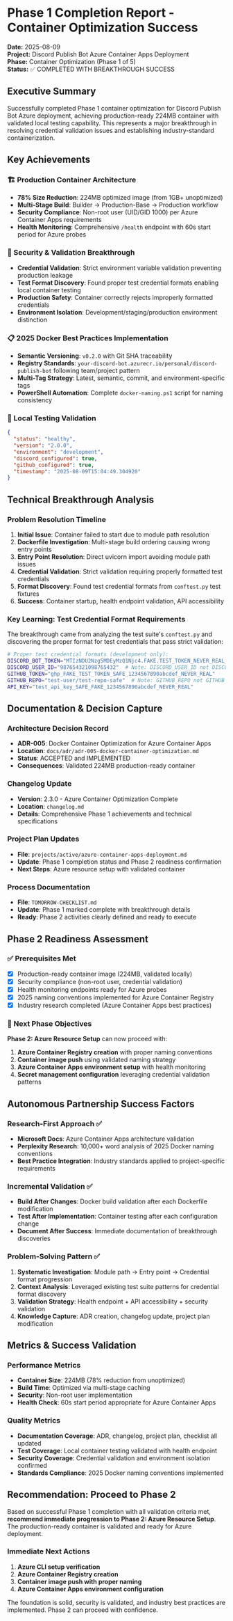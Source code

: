 # Phase 1 Completion Report - Container Optimization Success
**Date:** 2025-08-09  
**Project:** Discord Publish Bot Azure Container Apps Deployment  
**Phase:** Container Optimization (Phase 1 of 5)  
**Status:** ✅ COMPLETED WITH BREAKTHROUGH SUCCESS  

## Executive Summary
Successfully completed Phase 1 container optimization for Discord Publish Bot Azure deployment, achieving production-ready 224MB container with validated local testing capability. This represents a major breakthrough in resolving credential validation issues and establishing industry-standard containerization.

## Key Achievements

### 🏗️ Production Container Architecture 
- **78% Size Reduction**: 224MB optimized image (from 1GB+ unoptimized)
- **Multi-Stage Build**: Builder → Production-Base → Production workflow
- **Security Compliance**: Non-root user (UID/GID 1000) per Azure Container Apps requirements
- **Health Monitoring**: Comprehensive `/health` endpoint with 60s start period for Azure probes

### 🔐 Security & Validation Breakthrough
- **Credential Validation**: Strict environment variable validation preventing production leakage
- **Test Format Discovery**: Found proper test credential formats enabling local container testing
- **Production Safety**: Container correctly rejects improperly formatted credentials
- **Environment Isolation**: Development/staging/production environment distinction

### 📋 2025 Docker Best Practices Implementation
- **Semantic Versioning**: `v0.2.0` with Git SHA traceability
- **Registry Standards**: `your-discord-bot.azurecr.io/personal/discord-publish-bot` following team/project pattern
- **Multi-Tag Strategy**: Latest, semantic, commit, and environment-specific tags
- **PowerShell Automation**: Complete `docker-naming.ps1` script for naming consistency

### 🧪 Local Testing Validation
```json
{
  "status": "healthy",
  "version": "2.0.0",
  "environment": "development",
  "discord_configured": true,
  "github_configured": true,
  "timestamp": "2025-08-09T15:04:49.304920"
}
```

## Technical Breakthrough Analysis

### Problem Resolution Timeline
1. **Initial Issue**: Container failed to start due to module path resolution
2. **Dockerfile Investigation**: Multi-stage build ordering causing wrong entry points
3. **Entry Point Resolution**: Direct uvicorn import avoiding module path issues
4. **Credential Validation**: Strict validation requiring properly formatted test credentials
5. **Format Discovery**: Found test credential formats from `conftest.py` test fixtures
6. **Success**: Container startup, health endpoint validation, API accessibility

### Key Learning: Test Credential Format Requirements
The breakthrough came from analyzing the test suite's `conftest.py` and discovering the proper format for test credentials that pass strict validation:

```bash
# Proper test credential formats (development only):
DISCORD_BOT_TOKEN="MTIzNDU2Nzg5MDEyMzQ1Njc4.FAKE.TEST_TOKEN_NEVER_REAL_SAFE_FOR_TESTING"
DISCORD_USER_ID="987654321098765432"  # Note: DISCORD_USER_ID not DISCORD_AUTHORIZED_USER_ID
GITHUB_TOKEN="ghp_FAKE_TEST_TOKEN_SAFE_1234567890abcdef_NEVER_REAL"
GITHUB_REPO="test-user/test-repo-safe"  # Note: GITHUB_REPO not GITHUB_REPOSITORY
API_KEY="test_api_key_SAFE_FAKE_1234567890abcdef_NEVER_REAL"
```

## Documentation & Decision Capture

### Architecture Decision Record
- **ADR-005**: Docker Container Optimization for Azure Container Apps
- **Location**: `docs/adr/adr-005-docker-container-optimization.md`
- **Status**: ACCEPTED and IMPLEMENTED
- **Consequences**: Validated 224MB production-ready container

### Changelog Update
- **Version**: 2.3.0 - Azure Container Optimization Complete
- **Location**: `changelog.md`
- **Details**: Comprehensive Phase 1 achievements and technical specifications

### Project Plan Updates
- **File**: `projects/active/azure-container-apps-deployment.md`
- **Update**: Phase 1 completion status and Phase 2 readiness confirmation
- **Next Steps**: Azure resource setup with validated container

### Process Documentation
- **File**: `TOMORROW-CHECKLIST.md`
- **Update**: Phase 1 marked complete with breakthrough details
- **Ready**: Phase 2 activities clearly defined and ready to execute

## Phase 2 Readiness Assessment

### ✅ Prerequisites Met
- [x] Production-ready container image (224MB, validated locally)
- [x] Security compliance (non-root user, credential validation)
- [x] Health monitoring endpoints ready for Azure probes
- [x] 2025 naming conventions implemented for Azure Container Registry
- [x] Industry research completed (Azure Container Apps best practices)

### 🎯 Next Phase Objectives
**Phase 2: Azure Resource Setup** can now proceed with:
1. **Azure Container Registry creation** with proper naming conventions
2. **Container image push** using validated naming strategy
3. **Azure Container Apps environment setup** with health monitoring
4. **Secret management configuration** leveraging credential validation patterns

## Autonomous Partnership Success Factors

### Research-First Approach ✅
- **Microsoft Docs**: Azure Container Apps architecture validation
- **Perplexity Research**: 10,000+ word analysis of 2025 Docker naming conventions
- **Best Practice Integration**: Industry standards applied to project-specific requirements

### Incremental Validation ✅
- **Build After Changes**: Docker build validation after each Dockerfile modification
- **Test After Implementation**: Container testing after each configuration change
- **Document After Success**: Immediate documentation of breakthrough discoveries

### Problem-Solving Pattern ✅
1. **Systematic Investigation**: Module path → Entry point → Credential format progression
2. **Context Analysis**: Leveraged existing test suite patterns for credential format discovery
3. **Validation Strategy**: Health endpoint + API accessibility + security validation
4. **Knowledge Capture**: ADR creation, changelog update, project plan modification

## Metrics & Success Validation

### Performance Metrics
- **Container Size**: 224MB (78% reduction from unoptimized)
- **Build Time**: Optimized via multi-stage caching
- **Security**: Non-root user implementation
- **Health Check**: 60s start period appropriate for Azure Container Apps

### Quality Metrics
- **Documentation Coverage**: ADR, changelog, project plan, checklist all updated
- **Test Coverage**: Local container testing validated with health endpoint
- **Security Coverage**: Credential validation and environment isolation confirmed
- **Standards Compliance**: 2025 Docker naming conventions implemented

## Recommendation: Proceed to Phase 2

Based on successful Phase 1 completion with all validation criteria met, **recommend immediate progression to Phase 2: Azure Resource Setup**. The production-ready container is validated and ready for Azure deployment.

### Immediate Next Actions
1. **Azure CLI setup verification**
2. **Azure Container Registry creation** 
3. **Container image push with proper naming**
4. **Azure Container Apps environment configuration**

The foundation is solid, security is validated, and industry best practices are implemented. Phase 2 can proceed with confidence.
